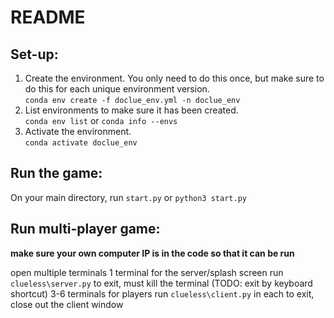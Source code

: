 # README

## Set-up:
1. Create the environment. You only need to do this once, but make sure to do this for each unique environment version. \
  `conda env create -f doclue_env.yml -n doclue_env`
2. List environments to make sure it has been created. \
  `conda env list` or `conda info --envs` 
3. Activate the environment. \
  `conda activate doclue_env`

## Run the game:

On your main directory, run `start.py` or `python3 start.py`

## Run multi-player game:

**make sure your own computer IP is in the code so that it can be run**

open multiple terminals
1 terminal for the server/splash screen
    run `clueless\server.py`
    to exit, must kill the terminal (TODO: exit by keyboard shortcut)
3-6 terminals for players
    run `clueless\client.py` in each
    to exit, close out the client window
